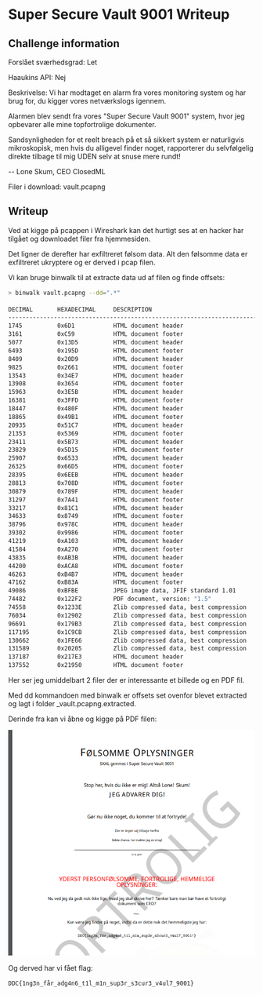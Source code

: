 # Super Secure Vault 9001 Writeup

## Challenge information

Forslået sværhedsgrad: Let

Haaukins API: Nej

Beskrivelse:
Vi har modtaget en alarm fra vores monitoring system og har brug for, du kigger vores netværkslogs igennem.

Alarmen blev sendt fra vores "Super Secure Vault 9001" system, hvor jeg opbevarer alle mine topfortrolige dokumenter.

Sandsynligheden for et reelt breach på et så sikkert system er naturligvis mikroskopisk, men hvis du alligevel finder noget, rapporterer du selvfølgelig direkte tilbage til mig UDEN selv at snuse mere rundt!

-- Lone Skum, CEO ClosedML 

Filer i download:
vault.pcapng

## Writeup
Ved at kigge på pcappen i Wireshark kan det hurtigt ses at en hacker har tilgået og downloadet filer fra hjemmesiden.

Det ligner de derefter har exfiltreret følsom data. Alt den følsomme data er exfiltreret ukryptere og er derved i pcap filen.

Vi kan bruge binwalk til at extracte data ud af filen og finde offsets:

```bash
> binwalk vault.pcapng --dd=".*"

DECIMAL       HEXADECIMAL     DESCRIPTION
--------------------------------------------------------------------------------
1745          0x6D1           HTML document header
3161          0xC59           HTML document footer
5077          0x13D5          HTML document header
6493          0x195D          HTML document footer
8409          0x20D9          HTML document header
9825          0x2661          HTML document footer
13543         0x34E7          HTML document header
13908         0x3654          HTML document footer
15963         0x3E5B          HTML document header
16381         0x3FFD          HTML document footer
18447         0x480F          HTML document header
18865         0x49B1          HTML document footer
20935         0x51C7          HTML document header
21353         0x5369          HTML document footer
23411         0x5B73          HTML document header
23829         0x5D15          HTML document footer
25907         0x6533          HTML document header
26325         0x66D5          HTML document footer
28395         0x6EEB          HTML document header
28813         0x708D          HTML document footer
30879         0x789F          HTML document header
31297         0x7A41          HTML document footer
33217         0x81C1          HTML document header
34633         0x8749          HTML document footer
38796         0x978C          HTML document header
39302         0x9986          HTML document footer
41219         0xA103          HTML document header
41584         0xA270          HTML document footer
43835         0xAB3B          HTML document header
44200         0xACA8          HTML document footer
46263         0xB4B7          HTML document header
47162         0xB83A          HTML document footer
49086         0xBFBE          JPEG image data, JFIF standard 1.01
74482         0x122F2         PDF document, version: "1.5"
74558         0x1233E         Zlib compressed data, best compression
76034         0x12902         Zlib compressed data, best compression
96691         0x179B3         Zlib compressed data, best compression
117195        0x1C9CB         Zlib compressed data, best compression
130662        0x1FE66         Zlib compressed data, best compression
131589        0x20205         Zlib compressed data, best compression
137187        0x217E3         HTML document header
137552        0x21950         HTML document footer
```

Her ser jeg umiddelbart 2 filer der er interessante et billede og en PDF fil.

Med dd kommandoen med binwalk er offsets set ovenfor blevet extracted og lagt i folder _vault.pcapng.extracted.

Derinde fra kan vi åbne og kigge på PDF filen:

![pdf](pdf.png)

Og derved har vi fået flag:

```
DDC{1ng3n_får_adg4n6_t1l_m1n_sup3r_s3cur3_v4ul7_9001}
```


